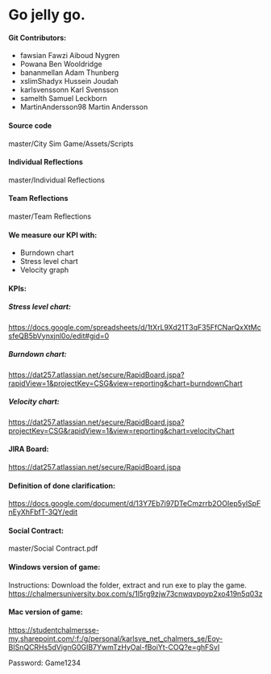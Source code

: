 # Go jelly go.


#### Git Contributors:
- fawsian    		Fawzi Aiboud Nygren 
- Powana	 	Ben Wooldridge
- bananmellan		Adam Thunberg
- xslimShadyx		Hussein Joudah
- karlsvenssonn		Karl Svensson
- samelth		Samuel Leckborn
- MartinAndersson98	Martin Andersson

#### Source code
master/City Sim Game/Assets/Scripts

#### Individual Reflections
master/Individual Reflections

#### Team Reflections
master/Team Reflections

#### We measure our KPI with:
 - Burndown chart
 - Stress level chart
 - Velocity graph

#### KPIs:
##### Stress level chart:
https://docs.google.com/spreadsheets/d/1tXrL9Xd21T3qF35FfCNarQxXtMcsfeQB5bVynxjnl0o/edit#gid=0
##### Burndown chart:
https://dat257.atlassian.net/secure/RapidBoard.jspa?rapidView=1&projectKey=CSG&view=reporting&chart=burndownChart
##### Velocity chart:
https://dat257.atlassian.net/secure/RapidBoard.jspa?projectKey=CSG&rapidView=1&view=reporting&chart=velocityChart

#### JIRA Board:
https://dat257.atlassian.net/secure/RapidBoard.jspa

#### Definition of done clarification:
https://docs.google.com/document/d/13Y7Eb7i97DTeCmzrrb2OOIep5ylSpFnEyXhFbfT-3QY/edit

#### Social Contract:
master/Social Contract.pdf

#### Windows version of game:
Instructions:
Download the folder, extract and run exe to play the game.
https://chalmersuniversity.box.com/s/1l5rg9zjw73cnwqvpoyp2xo419n5q03z

#### Mac version of game:
https://studentchalmersse-my.sharepoint.com/:f:/g/personal/karlsve_net_chalmers_se/Eoy-BISnQCRHs5dVignG0GIB7YwmTzHyOal-fBoiYt-COQ?e=ghFSvI

Password: Game1234
